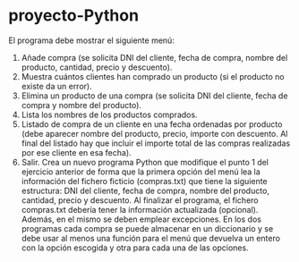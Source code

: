 # proyecto-Python


El programa debe mostrar el siguiente menú:
1. Añade compra (se solicita DNI del cliente, fecha de compra, nombre del
producto, cantidad, precio y descuento).
2. Muestra cuántos clientes han comprado un producto (si el producto no
existe da un error).
3. Elimina un producto de una compra (se solicita DNI del cliente, fecha de
compra y nombre del producto).
4. Lista los nombres de los productos comprados.
5. Listado de compra de un cliente en una fecha ordenadas por producto (debe
aparecer nombre del producto, precio, importe con descuento. Al final del
listado hay que incluir el importe total de las compras realizadas por ese
cliente en esa fecha).
6. Salir.
Crea un nuevo programa Python que modifique el punto 1 del ejercicio anterior
de forma que la primera opción del menú lea la información del fichero ficticio
(compras.txt) que tiene la siguiente estructura: DNI del cliente, fecha de
compra, nombre del producto, cantidad, precio y descuento. Al finalizar el
programa, el fichero compras.txt debería tener la información actualizada
(opcional). Además, en el mismo se deben emplear excepciones.
En los dos programas cada compra se puede almacenar en un diccionario y se
debe usar al menos una función para el menú que devuelva un entero con la
opción escogida y otra para cada una de las opciones.
